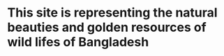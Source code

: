<!DOCTYPE html>
<head>
</head>
<body>
	<h1>This site is representing the natural beauties and golden resources of wild lifes of Bangladesh</h1>
</body>
</html>
